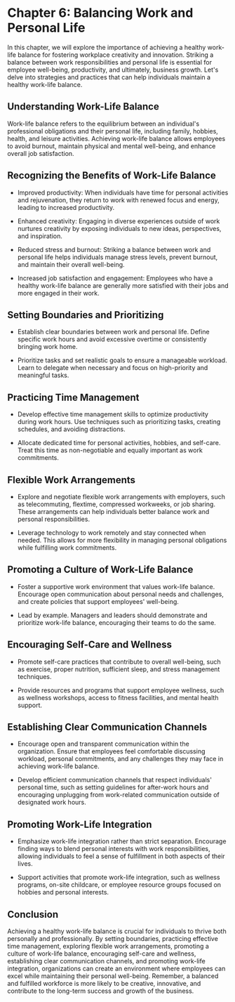 Chapter 6: Balancing Work and Personal Life
===========================================

In this chapter, we will explore the importance of achieving a healthy work-life balance for fostering workplace creativity and innovation. Striking a balance between work responsibilities and personal life is essential for employee well-being, productivity, and ultimately, business growth. Let's delve into strategies and practices that can help individuals maintain a healthy work-life balance.

**Understanding Work-Life Balance**
-----------------------------------

Work-life balance refers to the equilibrium between an individual's professional obligations and their personal life, including family, hobbies, health, and leisure activities. Achieving work-life balance allows employees to avoid burnout, maintain physical and mental well-being, and enhance overall job satisfaction.

**Recognizing the Benefits of Work-Life Balance**
-------------------------------------------------

* Improved productivity: When individuals have time for personal activities and rejuvenation, they return to work with renewed focus and energy, leading to increased productivity.

* Enhanced creativity: Engaging in diverse experiences outside of work nurtures creativity by exposing individuals to new ideas, perspectives, and inspiration.

* Reduced stress and burnout: Striking a balance between work and personal life helps individuals manage stress levels, prevent burnout, and maintain their overall well-being.

* Increased job satisfaction and engagement: Employees who have a healthy work-life balance are generally more satisfied with their jobs and more engaged in their work.

**Setting Boundaries and Prioritizing**
---------------------------------------

* Establish clear boundaries between work and personal life. Define specific work hours and avoid excessive overtime or consistently bringing work home.

* Prioritize tasks and set realistic goals to ensure a manageable workload. Learn to delegate when necessary and focus on high-priority and meaningful tasks.

**Practicing Time Management**
------------------------------

* Develop effective time management skills to optimize productivity during work hours. Use techniques such as prioritizing tasks, creating schedules, and avoiding distractions.

* Allocate dedicated time for personal activities, hobbies, and self-care. Treat this time as non-negotiable and equally important as work commitments.

**Flexible Work Arrangements**
------------------------------

* Explore and negotiate flexible work arrangements with employers, such as telecommuting, flextime, compressed workweeks, or job sharing. These arrangements can help individuals better balance work and personal responsibilities.

* Leverage technology to work remotely and stay connected when needed. This allows for more flexibility in managing personal obligations while fulfilling work commitments.

**Promoting a Culture of Work-Life Balance**
--------------------------------------------

* Foster a supportive work environment that values work-life balance. Encourage open communication about personal needs and challenges, and create policies that support employees' well-being.

* Lead by example. Managers and leaders should demonstrate and prioritize work-life balance, encouraging their teams to do the same.

**Encouraging Self-Care and Wellness**
--------------------------------------

* Promote self-care practices that contribute to overall well-being, such as exercise, proper nutrition, sufficient sleep, and stress management techniques.

* Provide resources and programs that support employee wellness, such as wellness workshops, access to fitness facilities, and mental health support.

**Establishing Clear Communication Channels**
---------------------------------------------

* Encourage open and transparent communication within the organization. Ensure that employees feel comfortable discussing workload, personal commitments, and any challenges they may face in achieving work-life balance.

* Develop efficient communication channels that respect individuals' personal time, such as setting guidelines for after-work hours and encouraging unplugging from work-related communication outside of designated work hours.

**Promoting Work-Life Integration**
-----------------------------------

* Emphasize work-life integration rather than strict separation. Encourage finding ways to blend personal interests with work responsibilities, allowing individuals to feel a sense of fulfillment in both aspects of their lives.

* Support activities that promote work-life integration, such as wellness programs, on-site childcare, or employee resource groups focused on hobbies and personal interests.

**Conclusion**
--------------

Achieving a healthy work-life balance is crucial for individuals to thrive both personally and professionally. By setting boundaries, practicing effective time management, exploring flexible work arrangements, promoting a culture of work-life balance, encouraging self-care and wellness, establishing clear communication channels, and promoting work-life integration, organizations can create an environment where employees can excel while maintaining their personal well-being. Remember, a balanced and fulfilled workforce is more likely to be creative, innovative, and contribute to the long-term success and growth of the business.
